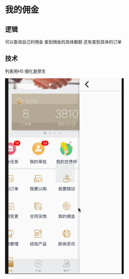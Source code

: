 # 我的佣金 
## 逻辑
可以查询自己的佣金
查到佣金的具体数额
还有查到具体的订单
## 技术
列表用H5
细化是原生


![佣金](media/15323360933353/%E4%BD%A3%E9%87%91.gif)

